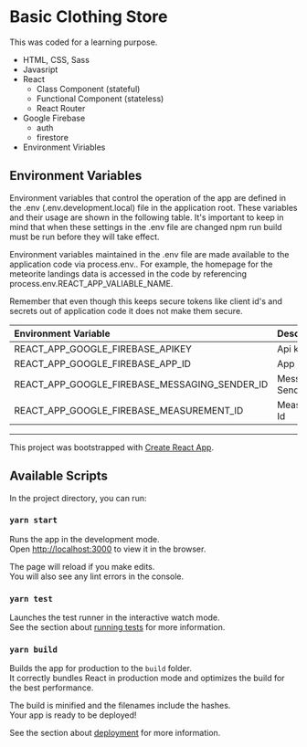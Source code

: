 # Basic Clothing Store

This was coded for a learning purpose.

- HTML, CSS, Sass
- Javasript
- React
  - Class Component (stateful)
  - Functional Component (stateless)
  - React Router
- Google Firebase
  - auth
  - firestore
- Environment Viriables

## Environment Variables

Environment variables that control the operation of the app are defined in the .env (.env.development.local) file in the application root. These variables and their usage are shown in the following table. It's important to keep in mind that when these settings in the .env file are changed npm run build must be run before they will take effect.

Environment variables maintained in the .env file are made available to the application code via process.env.<variable-name>. For example, the homepage for the meteorite landings data is accessed in the code by referencing process.env.REACT_APP_VALIABLE_NAME.

Remember that even though this keeps secure tokens like client id's and secrets out of application code it does not make them secure.

| Environment Variable                          | Description         | Example Setting                           |
| :-------------------------------------------- | :------------------ | :---------------------------------------- |
| REACT_APP_GOOGLE_FIREBASE_APIKEY              | Api key             | kAdkaJdashuNJJNAshbdaksanldkKNAJsnbahbs   |
| REACT_APP_GOOGLE_FIREBASE_APP_ID              | App Id              | 8:762198463253:web:98236gh621037p63t923jh |
| REACT_APP_GOOGLE_FIREBASE_MESSAGING_SENDER_ID | Messaging Sender Id | 76127381754367                            |
| REACT_APP_GOOGLE_FIREBASE_MEASUREMENT_ID      | Measurement Id      | G-JHSADHSAGJHC                            |

---

This project was bootstrapped with [Create React App](https://github.com/facebook/create-react-app).

## Available Scripts

In the project directory, you can run:

### `yarn start`

Runs the app in the development mode.<br />
Open [http://localhost:3000](http://localhost:3000) to view it in the browser.

The page will reload if you make edits.<br />
You will also see any lint errors in the console.

### `yarn test`

Launches the test runner in the interactive watch mode.<br />
See the section about [running tests](https://facebook.github.io/create-react-app/docs/running-tests) for more information.

### `yarn build`

Builds the app for production to the `build` folder.<br />
It correctly bundles React in production mode and optimizes the build for the best performance.

The build is minified and the filenames include the hashes.<br />
Your app is ready to be deployed!

See the section about [deployment](https://facebook.github.io/create-react-app/docs/deployment) for more information.
